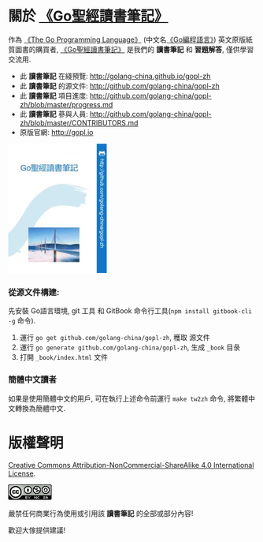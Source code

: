 # 關於 [《Go聖經讀書筆記》](http://golang-china.github.io/gopl-zh)

作為 [《The Go Programming Language》](http://gopl.io/) (中文名[《Go編程語言》](http://golang-china.github.io/gopl-zh)) 英文原版紙質圖書的購買者, [《Go聖經讀書筆記》](http://golang-china.github.io/gopl-zh) 是我們的 **讀書筆記** 和 **習題解答**, 僅供學習交流用.

- 此 **讀書筆記** 在綫預覽: http://golang-china.github.io/gopl-zh
- 此 **讀書筆記** 的源文件: http://github.com/golang-china/gopl-zh
- 此 **讀書筆記** 項目進度: http://github.com/golang-china/gopl-zh/blob/master/progress.md
- 此 **讀書筆記** 蔘與人員: http://github.com/golang-china/gopl-zh/blob/master/CONTRIBUTORS.md
- 原版官網: http://gopl.io

[![](cover_small.jpg)](https://github.com/golang-china/gopl-zh)


### 從源文件構建:

先安裝 Go語言環境, git 工具 和 GitBook 命令行工具(`npm install gitbook-cli -g` 命令).

1. 運行 `go get github.com/golang-china/gopl-zh`, 穫取 源文件
2. 運行 `go generate github.com/golang-china/gopl-zh`, 生成 `_book` 目彔
3. 打開 `_book/index.html` 文件

### 簡體中文讀者

如果是使用簡體中文的用戶, 可在執行上述命令前運行 `make tw2zh` 命令, 將繁體中文轉換為簡體中文.

# 版權聲明

<a rel="license" href="http://creativecommons.org/licenses/by-nc-sa/4.0/">Creative Commons Attribution-NonCommercial-ShareAlike 4.0 International License</a>.

<a rel="license" href="http://creativecommons.org/licenses/by-nc-sa/4.0/"><img alt="Creative Commons License" style="border-width:0" src="./images/by-nc-sa-4.0-88x31.png"></img></a>

嚴禁任何商業行為使用或引用該 **讀書筆記** 的全部或部分內容!

歡迎大傢提供建議!


